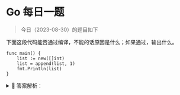 # Go 每日一题

> 今日（2023-08-30）的题目如下

下面这段代码能否通过编译，不能的话原因是什么；如果通过，输出什么。

```golang
func main() {
	list := new([]int)
	list = append(list, 1)
	fmt.Println(list)
}
```

<details>
<summary style="cursor: pointer">🔑 答案解析：</summary>
<div>

不能通过编译，new([]int) 之后的 list 是一个 `*[]int` 类型的指针，不能对指针执行 append 操作。可以使用 make() 初始化之后再用。同样的，map 和 channel 建议使用 make() 或字面量的方式初始化，不要用 new() 。

---

### 1 楼

new 其实在 go 里面没必要提供的，应该是为了反射，才提供 new 关键字

### 8 楼

半吊子才敢大放厥词。new 到这儿都成关键字了。 自己想不到就说人没用？什么混蛋逻辑？

> As an exception to the addressability requirement, x may also be a (possibly parenthesized) composite literal.

如果不是这儿开了个口子，还想 addressable？哪儿凉快哪儿哭去吧

### 18 楼

new 返回的为指针，这里的话，返回切片的指针，不能直接用于 append 操作，应该解引用 `list := *new([]int)`

</div>
</details>
